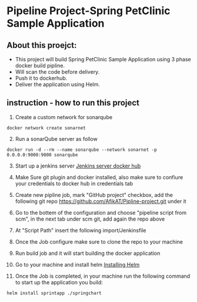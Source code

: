 # Pipeline Project-Spring PetClinic Sample Application

 ## About this proejct:
* This project will build Spring PetClinic Sample Application using 3 phase docker build pipline.
* Will scan the code before delivery.
* Push it to dockerhub.
* Deliver the application using Helm.
## instruction - how to run this project

1) Create a custom  network for sonarqube
 ```
 docker network create sonarnet
 ```
2) Run a sonarQube server as follow
```
docker run -d --rm --name sonarqube --network sonarnet -p 0.0.0.0:9000:9000 sonarqube
```
3) Start up a jenkins server <a href="https://hub.docker.com/_/jenkins">Jenkins server docker hub</a>

5) Make Sure git plugin and docker installed, also make sure to confiure your credentials to docker hub in credentials tab

6) Create new pipline job, mark "GitHub project" checkbox, add the following git repo https://github.com/AfikAT/Pipline-project.git under it

8)  Go to the bottem of the configuration and choose "pipeline script from scm", in the next tab under scm git, add again the repo above

9) At "Script Path" insert the following import/Jenkinsfile

10) Once the Job configure make sure to clone the repo to your machine

11) Run build job and it will start building the docker application

12) Go to your machine and install helm <a href="https://helm.sh/docs/intro/install/">Installing Helm</a>

12) Once the Job is completed, in your machine run the following command to start up the application you build:

```
helm install sprintapp ./springchart

```


